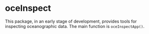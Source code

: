 # oceInspect

This package, in an early stage of development, provides tools for inspecting
oceanographic data.  The main function is `oceInspectApp()`.

